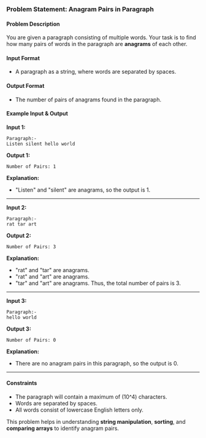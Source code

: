 ### **Problem Statement: Anagram Pairs in Paragraph**

#### **Problem Description**
You are given a paragraph consisting of multiple words. Your task is to find how many pairs of words in the paragraph are **anagrams** of each other.

#### **Input Format**
- A paragraph as a string, where words are separated by spaces.

#### **Output Format**
- The number of pairs of anagrams found in the paragraph.

#### **Example Input & Output**

**Input 1:**
```
Paragraph:- 
Listen silent hello world
```

**Output 1:**
```
Number of Pairs: 1
```
**Explanation:**
- "Listen" and "silent" are anagrams, so the output is 1.

---

**Input 2:**
```
Paragraph:- 
rat tar art
```

**Output 2:**
```
Number of Pairs: 3
```
**Explanation:**
- "rat" and "tar" are anagrams.
- "rat" and "art" are anagrams.
- "tar" and "art" are anagrams.
  Thus, the total number of pairs is 3.

---

**Input 3:**
```
Paragraph:- 
hello world
```

**Output 3:**
```
Number of Pairs: 0
```
**Explanation:**
- There are no anagram pairs in this paragraph, so the output is 0.

---

#### **Constraints**
- The paragraph will contain a maximum of \(10^4\) characters.
- Words are separated by spaces.
- All words consist of lowercase English letters only.

This problem helps in understanding **string manipulation**, **sorting**, and **comparing arrays** to identify anagram pairs.